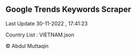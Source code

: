 

## Google Trends Keywords Scraper 
 
Last Update 30-11-2022 , 17:41:23

Country List :
VIETNAM.json



© Abdul Muttaqin 
